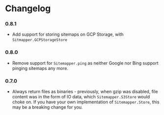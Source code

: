 # Changelog

### 0.8.1

- Add support for storing sitemaps on GCP Storage, with `Sitmapper.GCPStorageStore`

### 0.8.0

- Remove support for `Sitemapper.ping` as neither Google nor Bing support pinging sitemaps any more.

### 0.7.0

- Always return files as binaries - previously, when gzip was disabled, file
  content was in the form of IO data, which `Sitemapper.S3Store` would choke on.
  If you have your own implementation of `Sitemapper.Store`, this may be a
  breaking change for you.
